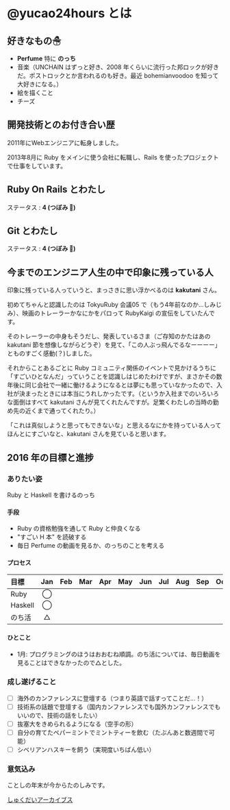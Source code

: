 # @yucao24hours とは
## 好きなもの☃
* **Perfume** 特に **のっち**
* 音楽（UNCHAIN はずっと好き、2008 年くらいに流行った邦ロックが好きだ。ポストロックとか言われるのも好き。最近 bohemianvoodoo を知って大好きになる。）
* 絵を描くこと
* チーズ

## 開発技術とのお付き合い歴
2011年にWebエンジニアに転身しました。

2013年8月に Ruby をメインに使う会社に転職し、Rails を使ったプロジェクトで仕事をしています。

## Ruby On Rails とわたし
ステータス : **4 (つぼみ :tulip:)**

## Git とわたし
ステータス : **4 (つぼみ :tulip:)**

## 今までのエンジニア人生の中で印象に残っている人

印象に残っている人っていうと、まっさきに思い浮かべるのは __kakutani__ さん。

初めてちゃんと認識したのは TokyuRuby 会議05 で（もう4年前なのか...しみじみ）、映画のトレーラーかなにかをパロって RubyKaigi の宣伝をしていたんです。

そのトレーラーの中身もそうだし、発表しているさま（ご存知のかたはあの kakutani 節を想像しながらどうぞ）を見て、「この人ぶっ飛んでるなーーーー」とものすごく感動(？)しました。

それからことあるごとに Ruby コミュニティ関係のイベントで見かけるうちに「すごいひとなんだ」っていうことを認識しはじめたわけですが、まさかその数年後に同じ会社で一緒に働けるようになるとは夢にも思っていなかったので、入社が決まったときには本当にうれしかったです。（というか入社までのいろいろな面倒はすべて kakutani さんが見てくれたんですが。足繁くわたしの当時の勤め先の近くまで通ってくれたり。）

「これは真似しようと思ってもできないな」と思えるなにかを持っている人ってほんとにすごいなと、kakutani さんを見ていると思います。

## 2016 年の目標と進捗
### ありたい姿

Ruby と Haskell を書けるのっち

#### 手段

- Ruby の資格勉強を通して Ruby と仲良くなる
- "すごい H 本" を読破する
- 毎日 Perfume の動画を見るか、のっちのことを考える

#### プロセス

| 目標                       | Jan   | Feb   | Mar   | Apr   | May   | Jun   | Jul   | Aug   | Sep   | Oct   | Nov   | Dec   |
| :------------------------- | :---: | :---: | :---: | :---: | :---: | :---: | :---: | :---: | :---: | :---: | :---: | :---: |
| Ruby                       | ◯     |
| Haskell                    | ◯     |
| のち活                     | △     |

#### ひとこと
- 1月: プログラミングのほうはおおむね順調。のち活については、毎日動画を見ることはできなかったので△とした。

### 成し遂げること

- [ ] 海外のカンファレンスに登壇する（つまり英語で話すってことだ...！）
- [ ] 技術系の話題で登壇する（国内カンファレンスでも国外カンファレンスでもいいので、技術の話をしたい）
- [ ] 抜塞大をきめられるようになる（空手の形）
- [ ] 自分の育てたペパーミントでミントティーを飲む（たぶんあと数週間で可能）
- [ ] シベリアンハスキーを飼う（実現度いちばん低い）

### 意気込み

ことしの年末が今からたのしみです。

[しゅくだいアーカイブス](https://gist.github.com/yucao24hours/9353b1a818a1c94d71ff)
